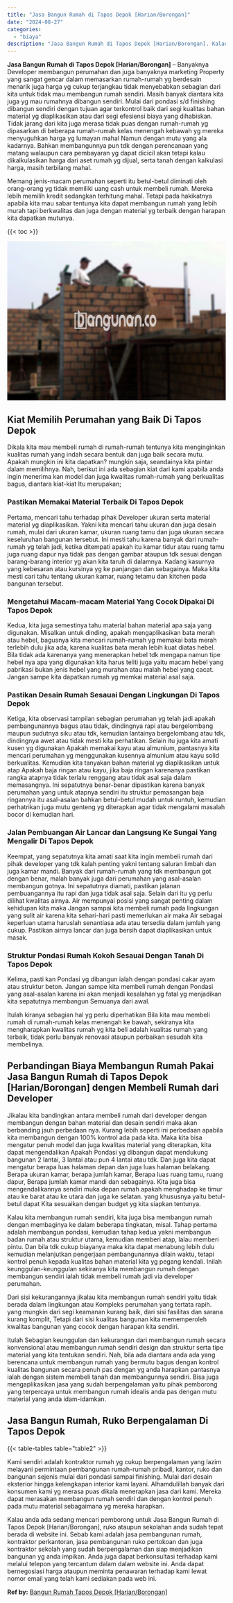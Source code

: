 ```yaml
---
title: "Jasa Bangun Rumah di Tapos Depok [Harian/Borongan]"
date: "2024-08-27"
categories: 
  - "biaya"
description: "Jasa Bangun Rumah di Tapos Depok [Harian/Borongan]. Kalau anda ada sedang mencari pemborong untuk Jasa Bangun Rumah di Tapos Depok [Harian/Borongan], ruko..."
---
```


**Jasa Bangun Rumah di Tapos Depok \[Harian/Borongan\]** – Banyaknya Developer membangun perumahan dan juga banyaknya marketing Property yang sangat gencar dalam memasarkan rumah-rumah yg berdesain menarik juga harga yg cukup terjangkau tidak menyebabkan sebagian dari kita untuk tidak mau membangun rumah sendiri. Masih banyak diantara kita juga yg mau rumahnya dibangun sendiri. Mulai dari pondasi s/d finishing dibangun sendiri dengan tujuan agar terkontrol baik dari segi kualitas bahan material yg diaplikasikan atau dari segi efesiensi biaya yang dihabiskan. Tidak jarang dari kita juga merasa tidak puas dengan rumah-rumah yg dipasarkan di beberapa rumah-rumah kelas menengah kebawah yg mereka menyuguhkan harga yg lumayan mahal Namun dengan mutu yang ala kadarnya. Bahkan membangunnya pun tdk dengan perencanaan yang matang walaupun cara pembayaran yg dapat dicicil akan tetapi kalau dikalkulasikan harga dari aset rumah yg dijual, serta tanah dengan kalkulasi harga, masih terbilang mahal.

Memang jenis-macam perumahan seperti itu betul-betul diminati oleh orang-orang yg tidak memiliki uang cash untuk membeli rumah. Mereka lebih memilih kredit sedangkan terhitung mahal. Tetapi pada hakikatnya apabila kita mau sabar tentunya kita dapat membangun rumah yang lebih murah tapi berkwalitas dan juga dengan material yg terbaik dengan harapan kita dapatkan mutunya.

{{< toc >}}

![Jasa Bangun Rumah di Tapos Depok [Harian/Borongan]](/images/borong-bangunan-31.png)

## Kiat Memilih Perumahan yang Baik Di Tapos Depok

Dikala kita mau membeli rumah di rumah-rumah tentunya kita menginginkan kualitas rumah yang indah secara bentuk dan juga baik secara mutu. Apakah mungkin ini kita dapatkan? mungkin saja, seandainya kita pintar dalam memilihnya. Nah, berikut ini ada sebagian kiat dari kami apabila anda ingin menerima kan model dan juga kwalitas rumah-rumah yang berkualitas bagus, diantara kiat-kiat Itu merupakan;

### Pastikan Memakai Material Terbaik Di Tapos Depok

Pertama, mencari tahu terhadap pihak Developer ukuran serta material material yg diaplikasikan. Yakni kita mencari tahu ukuran dan juga desain rumah, mulai dari ukuran kamar, ukuran ruang tamu dan juga ukuran secara keseluruhan bangunan tersebut. Ini mesti tahu karena banyak dari rumah-rumah yg telah jadi, ketika ditempati apakah itu kamar tidur atau ruang tamu juga ruang dapur nya tidak pas dengan gambar ataupun tdk sesuai dengan barang-barang interior yg akan kita taruh di dalamnya. Kadang kasurnya yang kebesaran atau kursinya yg ke panjangan dan sebagainya. Maka kita mesti cari tahu tentang ukuran kamar, ruang tetamu dan kitchen pada bangunan tersebut.

### Mengetahui Macam-macam Material Yang Cocok Dipakai Di Tapos Depok

Kedua, kita juga semestinya tahu material bahan material apa saja yang digunakan. Misalkan untuk dinding, apakah mengaplikasikan bata merah atau hebel, bagusnya kita mencari rumah-rumah yg memakai bata merah terlebih dulu jika ada, karena kualitas bata merah lebih kuat diatas hebel. Bila tidak ada karenanya yang menerapkan hebel tdk mengapa namun tipe hebel nya apa yang digunakan kita harus teliti juga yaitu macam hebel yang pabrikasi bukan jenis hebel yang murahan atau malah hebel yang cacat. Jangan sampe kita dapatkan rumah yg memkai material asal saja.

### Pastikan Desain Rumah Sesauai Dengan Lingkungan Di Tapos Depok

Ketiga, kita observasi tampilan sebagian perumahan yg telah jadi apakah pembangunannya bagus atau tidak, dindingnya rapi atau bergelombang maupun sudutnya siku atau tdk, kemudian lantainya bergelombang atau tdk, dindingnya awet atau tidak mesti kita perhatikan. Selain itu juga kita amati kusen yg digunakan Apakah memakai kayu atau almunium, pantasnya kita mencari perumahan yg menggunakan kusennya almunium atau kayu solid berkualitas. Kemudian kita tanyakan bahan material yg diaplikasikan untuk atap Apakah baja ringan atau kayu, jika baja ringan karenanya pastikan rangka atapnya tidak terlalu renggang atau tidak asal saja dalam memasangnya. Ini sepatutnya benar-benar dipastikan karena banyak perumahan yang untuk atapnya sendiri itu struktur pemasangan baja ringannya itu asal-asalan bahkan betul-betul mudah untuk runtuh, kemudian perhatrikan juga mutu genteng yg diterapkan agar tidak mengalami masalah bocor di kemudian hari.

### Jalan Pembuangan Air Lancar dan Langsung Ke Sungai Yang Mengalir Di Tapos Depok

Keempat, yang sepatutnya kita amati saat kita ingin membeli rumah dari pihak developer yang tdk kalah penting yakni tentang saluran limbah dan juga kamar mandi. Banyak dari rumah-rumah yang tdk membangun got dengan benar, malah banyak juga dari perumahan yang asal-asalan membangun gotnya. Ini sepatutnya diamati, pastikan jalanan pembuangannya itu rapi dan juga tidak asal saja. Selain dari itu yg perlu dilihat kwalitas airnya. Air mempunyai posisi yang sangat penting dalam kehidupan kita maka Jangan sampai kita membeli rumah pada lingkungan yang sulit air karena kita sehari-hari pasti memerlukan air maka Air sebagai keperluan utama haruslah senantiasa ada atau tersedia dalam jumlah yang cukup. Pastikan airnya lancar dan juga bersih dapat diaplikasikan untuk masak.

### Struktur Pondasi Rumah Kokoh Sesauai Dengan Tanah Di Tapos Depok

Kelima, pasti kan Pondasi yg dibangun ialah dengan pondasi cakar ayam atau struktur beton. Jangan sampe kita membeli rumah dengan Pondasi yang asal-asalan karena ini akan menjadi kesalahan yg fatal yg menjadikan kita sepatutnya membangun Semuanya dari awal.

Itulah kiranya sebagian hal yg perlu diperhatikan Bila kita mau membeli rumah di rumah-rumah kelas menengah ke bawah, sekiranya kita mengharapkan kwalitas rumah yg kita beli adalah kualitas rumah yang terbaik, tidak perlu banyak renovasi ataupun perbaikan sesudah kita membelinya.

## Perbandingan Biaya Membangun Rumah Pakai Jasa Bangun Rumah di Tapos Depok \[Harian/Borongan\] dengen Membeli Rumah dari Developer

Jikalau kita bandingkan antara membeli rumah dari developer dengan membangun dengan bahan material dan desain sendiri maka akan berbanding jauh perbedaan nya. Kurang lebih seperti ini perbedaan apabila kita membangun dengan 100% kontrol ada pada kita. Maka kita bisa mengatur penuh model dan juga kwalitas material yang diterapkan, kita dapat mengendalikan Apakah Pondasi yg dibangun dapat mendukung bangunan 2 lantai, 3 lantai atau pun 4 lantai atau tdk. Dan juga kita dapat mengatur berapa luas halaman depan dan juga luas halaman belakang. Berapa ukuran kamar, berapa jumlah kamar, Berapa luas ruang tamu, ruang dapur, Berapa jumlah kamar mandi dan sebagainya. Kita juga bisa mengendalikannya sendiri muka depan rumah apakah menghadap ke timur atau ke barat atau ke utara dan juga ke selatan. yang khususnya yaitu betul-betul dapat Kita sesuaikan dengan budget yg kita siapkan tentunya.

Kalau kita membangun rumah sendiri, kita juga bisa membangun rumah dengan membaginya ke dalam beberapa tingkatan, misal. Tahap pertama adalah membangun pondasi, kemudian tahap kedua yakni membangun badan rumah atau struktur utama, kemudian memberi atap, lalau memberi pintu. Dan bila tdk cukup biayanya maka kita dapat menabung lebih dulu kemudian melanjutkan pengerjaan pembangunannya dilain waktu, tetapi kontrol penuh kepada kualitas bahan material kita yg pegang kendali. Inilah keunggulan-keunggulan sekiranya kita membangun rumah dengan membangun sendiri ialah tidak membeli rumah jadi via developer perumahan.

Dari sisi kekurangannya jikalau kita membangun rumah sendiri yaitu tidak berada dalam lingkungan atau Kompleks perumahan yang tertata rapih. yang mungkin dari segi keamanan kurang baik, dari sisi fasilitas dan sarana kurang komplit, Tetapi dari sisi kualitas bangunan kita mememperoleh kwalitas bangunan yang cocok dengan harapan kita sendiri.

Itulah Sebagian keunggulan dan kekurangan dari membangun rumah secara konvensional atau membangun rumah sendiri design dan struktur serta tipe material yang kita tentukan sendiri. Nah, bila ada diantara anda ada yang berencana untuk membangun rumah yang bermutu bagus dengan kontrol kualitas bangunan secara penuh pas dengan yg anda harapkan pantasnya ialah dengan sistem membeli tanah dan membangunnya sendiri. Bisa juga mengaplikasikan jasa yang sudah berpengalaman yaitu pihak pemborong yang terpercaya untuk membangun rumah idealis anda pas dengan mutu material yang anda idam-idamkan.

## Jasa Bangun Rumah, Ruko Berpengalaman Di Tapos Depok

{{< table-tables table="table2" >}}

Kami sendiri adalah kontraktor rumah yg cukup berpengalaman yang lazim melayani permintaan pembangunan rumah-rumah pribadi, kantor, ruko dan bangunan sejenis mulai dari pondasi sampai finishing. Mulai dari desain eksterior hingga kelengkapan interior kami layani. Alhamdulillah banyak dari konsumen kami yg merasa puas dikala menerapkan jasa dari kami. Mereka dapat merasakan membangun rumah sendiri dan dengan kontrol penuh pada mutu material sebagaimana yg mereka harapkan.

Kalau anda ada sedang mencari pemborong untuk Jasa Bangun Rumah di Tapos Depok \[Harian/Borongan\], ruko ataupun sekolahan anda sudah tepat berada di website ini. Sebab kami adalah jasa pembangunan rumah, kontraktor perkantoran, jasa pembangunan ruko pertokoan dan juga kontraktor sekolah yang sudah berpengalaman dan siap menjadikan bangunan yg anda impikan. Anda juga dapat berkonsultasi terhadap kami melalui telepon yang tercantum dalam dalam website ini. Anda dapat bernegosiasi harga ataupun meminta penawaran terhadap kami lewat nomor email yang telah kami sediakan pada web ini.

**Ref by:** [Bangun Rumah Tapos Depok [Harian/Borongan]](https://id.wikipedia.org/wiki/Bangun)
